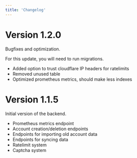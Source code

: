 ```yaml
---
title: 'Changelog'
---
```


# Version 1.2.0

Bugfixes and optimization.

For this update, you will need to run migrations.

- Added option to trust cloudflare IP headers for ratelimits
- Removed unused table
- Optimized prometheus metrics, should make less indexes


# Version 1.1.5

Initial version of the backend.

- Prometheus metrics endpoint
- Account creation/deletion endpoints
- Endpoints for importing old account data
- Endpoints for syncing data
- Ratelimit system
- Captcha system
